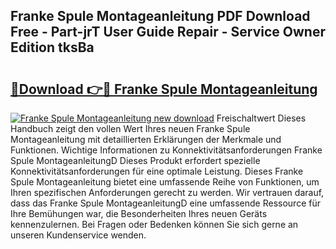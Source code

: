 ## Franke Spule Montageanleitung PDF Download Free - Part-jrT User Guide Repair - Service Owner Edition tksBa

# <h2><a href="http://df7jsi0.blite.top/?on=Franke+Spule+Montageanleitung">🔗Download 👉🔴 Franke Spule Montageanleitung</a></h2>

[![Franke Spule Montageanleitung new download](https://i.imgur.com/lujVjoI.png)](http://df7jsi0.blite.top/?on=Franke+Spule+Montageanleitung)
Freischaltwert Dieses Handbuch zeigt den vollen Wert Ihres neuen Franke Spule Montageanleitung mit detaillierten Erklärungen der Merkmale und Funktionen. Wichtige Informationen zu Konnektivitätsanforderungen Franke Spule MontageanleitungD Dieses Produkt erfordert spezielle Konnektivitätsanforderungen für eine optimale Leistung. Dieses Franke Spule Montageanleitung bietet eine umfassende Reihe von Funktionen, um Ihren spezifischen Anforderungen gerecht zu werden. Wir vertrauen darauf, dass das Franke Spule MontageanleitungD eine umfassende Ressource für Ihre Bemühungen war, die Besonderheiten Ihres neuen Geräts kennenzulernen. Bei Fragen oder Bedenken können Sie sich gerne an unseren Kundenservice wenden.
